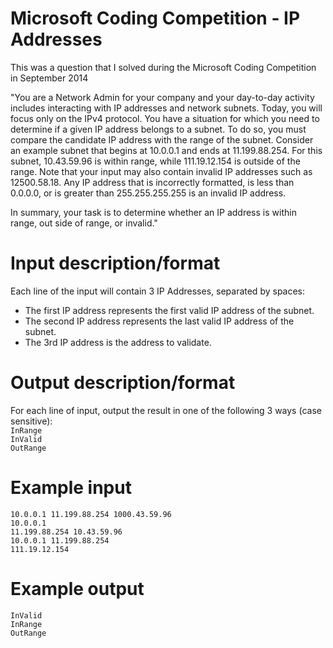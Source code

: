 Microsoft Coding Competition - IP Addresses
===============

This was a question that I solved during the Microsoft Coding Competition in September 2014

"You are a Network Admin for your company and your day-to-day activity includes interacting with IP addresses and network subnets. Today, you will focus only on the IPv4 protocol. You have a situation for which you need to determine if a given IP address belongs to a subnet. To do so, you must compare the candidate IP address with the range of the subnet. Consider an example subnet that begins at 10.0.0.1 and ends at 11.199.88.254. For this subnet, 10.43.59.96 is within range, while 111.19.12.154 is outside of the range. Note that your input may also contain invalid IP addresses such as 12500.58.18. Any IP address that is incorrectly formatted, is less than 0.0.0.0, or is greater than 255.255.255.255 is an invalid IP address.

In summary, your task is to determine whether an IP address is within range, out side of range, or invalid."

Input description/format
===============
Each line of the input will contain 3 IP Addresses, separated by spaces:

  - The first IP address represents the first valid IP address of the subnet.
  - The second IP address represents the last valid IP address of the subnet.
  - The 3rd IP address is the address to validate.

Output description/format
===============

For each line of input, output the result in one of the following 3 ways (case sensitive):<br>
<code>InRange</code><br>
<code>InValid</code><br>
<code>OutRange</code><br>

Example input
===============
<code>10.0.0.1 11.199.88.254 1000.43.59.96</code><br>
<code>10.0.0.1 11.199.88.254 10.43.59.96</code><br>
<code>10.0.0.1 11.199.88.254 111.19.12.154</code><br>

Example output
===============
<code>InValid</code><br>
<code>InRange</code><br>
<code>OutRange</code><br>
